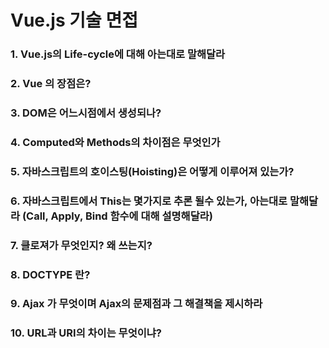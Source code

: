 # Vue.js 기술 면접

### 1. Vue.js의 Life-cycle에 대해 아는대로 말해달라
### 2. Vue 의 장점은?
### 3. DOM은 어느시점에서 생성되나?
### 4. Computed와 Methods의 차이점은 무엇인가
### 5. 자바스크립트의 호이스팅(Hoisting)은 어떻게 이루어져 있는가?
### 6. 자바스크립트에서 This는 몇가지로 추론 될수 있는가, 아는대로 말해달라  (Call, Apply, Bind 함수에 대해 설명해달라)
### 7. 클로져가 무엇인지? 왜 쓰는지?
### 8. DOCTYPE 란?
### 9. Ajax 가 무엇이며 Ajax의 문제점과 그 해결책을 제시하라
### 10.  URL과 URI의 차이는 무엇이냐?

